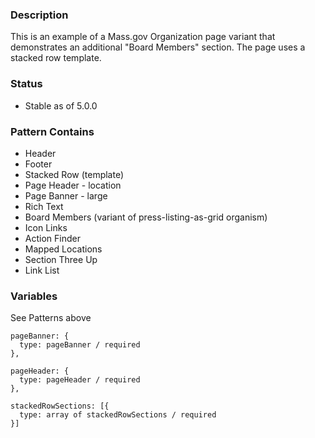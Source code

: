 ### Description
This is an example of a Mass.gov Organization page variant that demonstrates an additional "Board Members" section. The page uses a stacked row template.

### Status
* Stable as of 5.0.0

### Pattern Contains
* Header
* Footer
* Stacked Row (template)
* Page Header - location
* Page Banner - large
* Rich Text
* Board Members (variant of press-listing-as-grid organism)
* Icon Links
* Action Finder
* Mapped Locations
* Section Three Up
* Link List


### Variables
See Patterns above
~~~
pageBanner: {
  type: pageBanner / required
},

pageHeader: {
  type: pageHeader / required
},

stackedRowSections: [{
  type: array of stackedRowSections / required
}]
~~~
